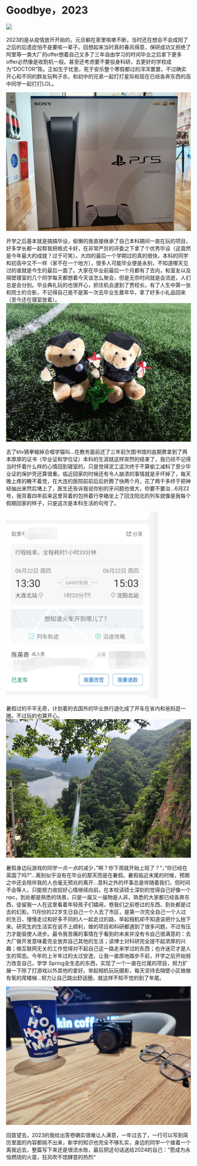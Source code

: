 # Goodbye，2023

![](/images/posts/java/1.jpg)

2023的是从疫情放开开始的，元旦躺在家里咳嗽不断，当时还在想会不会成阳了之后的后遗症怕不是要咳一辈子。回想起来当时真的春风得意，保研成功又拒绝了阿里等一类大厂的offer想着自己又多了三年自由学习的时间毕业之后拿下更多offer必然像是收割机一般。甚至还考虑要不要投身科研，去更好的学校成为“DOCTOR”陈。正如生于忧患，死于安乐整个寒假都过的浑浑噩噩，不过确实开心和不同的群友玩鸭子杀，和初中的兄弟一起打打星际和现在已经各奔东西的高中同学一起打打LOL。

![](/images/posts/java/3.jpg)

开学之后基本就是搞搞毕设，偷懒的我直接继承了自己本科期间一直在玩的项目，好多学长都一起帮我把格式卡好，在非常严厉的评委之下拿了个优秀毕设（这竟然是今年最大的成就？过于可笑）。大四的最后一个学期过的真的很快，本科的同学和初高中又不一样（家不在一个地方），很多人可能毕业便是永别，不知道哪天见过的谁就是今生的最后一面了。大家在毕业前最后一个月都有了去向，和室友以及隔壁寝室的几个同学每天都想着今天该怎么聚会，但是无奈时间就是会流逝，人们总是会分别。毕业典礼玩的也很开心，抓住机会逮到了贾校长，有了人生中第一张和院士的合影，不记得自己是不是第一次去毕业生嘉年华，拿了好多小礼品回来（至今还在寝室放着）。![](/images/posts/java/4.jpg)

去了ktv猜拳输掉合唱学猫叫...在教务面前还了三年前欠图书馆的逾期费拿到了两本厚厚的证书（毕业证和学位证）本科的生涯就这样突然的结束了，我已经不记得当时怀着什么样的心情回到寝室的，只是觉得泥工这次终于不算偷工减料了至少毕业证的保护壳还算很重。临近回家的时候还有令人崩溃的事情就是牙坏掉了，每天晚上疼的睡不着觉，在大连的医院前前后后折腾了快两个月，花了两千多终于把神经抽出来然后堵上了，医生还告诉我说你别的牙问题也很大，你要不要治...6月22号，我背着四年前来这里背着的包拎着行李箱坐上了回沈阳北的列车就像是我每个假期回家的样子，只是这次是本科生活的句号了。

![](/images/posts/java/5.jpg)

暑假过的平平无奇，计划着的去国外的毕业旅行退化成了开车在省内和爸妈逛一圈，不过玩的也算开心。![](/images/posts/java/6.jpg)



暑假身边玩游戏的同学一点一点的减少，”啊？你下周就开始上班了？“，”你已经在英国了吗?"...离别似乎没有在毕业的那天而是在暑假。暑假临近末尾的时候，预期之中还会陪伴我的人也毫无预兆的离开...意料之外的坏事总是伴随着我们，但时间不会等人，只能努力收拾好心情继续向前。在本校读硕士深刻的觉得自己好像一个npc，到处都是熟悉的场景，只是一届又一届物是人非，熟悉的大家都已经各奔东西，徒留我一人在这里看着年轻孩子们嬉闹，卷我们之前卷过的东西，到处都是过去的幻影。11月份的22岁生日自己一个人去了市区，是第一次完全自己一个人过的生日，慢慢走过和好多不同的人一起走过的路，举起相机却不知道该把什么拍下来。研究生的生活实在说不上顺利，做的项目和科研都遇到了很多问题，不过有压力才能驱使人进步。最令我苦痛的事情在于看到的未来并没有令自己很满意的：去大厂做开发意味着完全放弃自己其他的生活；读博士对科研完全提不起浓厚的兴趣；做互联网无关的工作觉得对不起自己这一路走来学过的东西；也许迷茫才是人生的常态。今年的上半年过的太过安逸，让我一直原地踏步不前，开学之后开始努力改变自己，学学 Spring全生态的东西，实现了一个一直在烂尾的项目，努力扩展一下除了打游戏以外其他的爱好。举起相机玩玩摄影，每天坚持去隔壁小区做做有氧的爬楼梯...努力让自己跳出舒适圈，就这样不知不觉的到了年尾。

![](/images/posts/java/7.jpg)

回首望去，2023的我给出答卷确实很难让人满意，一年过去了，一行可以写到简历里面的内容都挑不出来，新学的知识也完全不够扎实，身边的同学一个接着一个离我远去，整篇写下来还是很流水账，最后把这句话送给2024的自己：”愿成为永恒燃烧的火苗，狂风吹不熄肆意的热烈“
